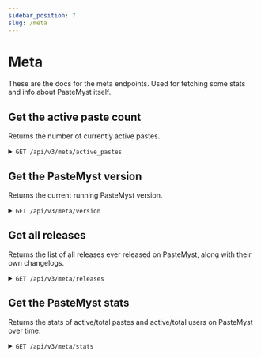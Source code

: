 ```yaml
---
sidebar_position: 7
slug: /meta
---
```


# Meta

These are the docs for the meta endpoints. Used for fetching some stats and info about PasteMyst itself.

## Get the active paste count

Returns the number of currently active pastes.

<details>
    <summary><code>GET /api/v3/meta/active_pastes</code></summary>

    ##### Response

    ```json
    {
        "count": 118563
    }
    ```
</details>

## Get the PasteMyst version

Returns the current running PasteMyst version.

<details>
    <summary><code>GET /api/v3/meta/version</code></summary>

    ##### Response

    ```json
    {
        "version": "3.0.0"
    }
    ```
</details>

## Get all releases

Returns the list of all releases ever released on PasteMyst, along with their own changelogs.

<details>
    <summary><code>GET /api/v3/meta/releases</code></summary>

    The content is markdown text.

    The field `isPrerelease` marks alpha/beta releases.

    ##### Response

    ```json
    [
        {
            "content": "## added\r\n- v2 to v3 database migrator\r\n- decrypting v2 pastes\r\n- custom toast messages\r\n- announcement system\r\n- loader when creating pastes\r\n- embedding pastes\r\n\r\n## changed\r\n- moved backend tests to a separate project by [@pippinmole](https://github.com/pippinmole)\r\n- refactored backend to use CancellationToken by [@pippinmole](https://github.com/pippinmole)\r\n- upgraded mongo driver to version 3\r\n- faster rendering of version and active pastes\r\n\r\n## fixed\r\n- removed hosted service from ChangelogProvider by [@pippinmole](https://github.com/pippinmole)\r\n- guesslang-bun fixed in docker by [@pippinmole ](https://github.com/pippinmole)\r\n- case insensitive matching of oauth providers\r\n- username unique index\r\n- version provider using the wrong git path\r\n- semver version ordering\r\n- reordering of tabs is no longer only visual",
            "isPrerelease": true,
            "releasedAt": "2025-02-27T20:59:29+00:00",
            "title": "v3.0.0-alpha.13",
            "url": "https://github.com/pastemyst/pastemyst-v3/releases/tag/3.0.0-alpha.13"
        },
        {
            "content": "## added\r\n- headings in markdown now have anchor links\r\n- code blocks in markdown now have syntax highlighting\r\n- showing when a paste has been edited on user pages\r\n- replaced linguist grammars with tm-grammars\r\n- pre-commit hook for svelte\r\n- migrated to svelte 5\r\n- added scopes to access tokens\r\n- you can now generate custom access tokens to access the api in the profile settings\r\n- encrypted pastes\r\n\r\n## fixed\r\n- viewing raw pastes\r\n- github actions node version\r\n- bad quartz version",
            "isPrerelease": true,
            "releasedAt": "2025-01-23T12:05:49+00:00",
            "title": "v3.0.0-alpha.12",
            "url": "https://github.com/pastemyst/pastemyst-v3/releases/tag/3.0.0-alpha.12"
        },
        {
            "content": "## fixed\r\n- made all the http methods in the frontend uppercase",
            "isPrerelease": true,
            "releasedAt": "2024-10-22T20:17:02+00:00",
            "title": "v3.0.0-alpha.11.1",
            "url": "https://github.com/pastemyst/pastemyst-v3/releases/tag/3.0.0-alpha.11.1"
        },
        // ...
    ]
    ```
</details>

## Get the PasteMyst stats

Returns the stats of active/total pastes and active/total users on PasteMyst over time.

<details>
    <summary><code>GET /api/v3/meta/stats</code></summary>

    ##### Response

    ```json
    {
        "activePastes": 12,
        "activePastesOverTime": {
            "2025-03-02T19:05:22.577Z": 1,
            "2025-03-02T19:06:09.023Z": 2,
            "2025-03-02T19:06:20.357Z": 3,
            "2025-03-17T19:31:19.782Z": 4,
            "2025-03-17T19:45:12.127Z": 5,
            "2025-03-18T16:14:33.872Z": 6,
            "2025-03-24T10:39:40.183Z": 7,
            "2025-03-24T10:45:09.287Z": 8,
            "2025-03-26T18:04:32.714Z": 9,
            "2025-03-26T18:23:18.942Z": 10,
            "2025-03-31T08:56:34.635Z": 11,
            "2025-04-22T21:22:32.762Z": 12
        },
        "activeUsers": 1,
        "totalPastes": 12,
        "totalPastesOverTime": {
            "2025-03-02T19:05:22.577Z": 1,
            "2025-03-02T19:06:09.023Z": 2,
            "2025-03-02T19:06:20.357Z": 3,
            "2025-03-17T19:31:19.782Z": 4,
            "2025-03-17T19:45:12.127Z": 5,
            "2025-03-18T16:14:33.872Z": 6,
            "2025-03-24T10:39:40.183Z": 7,
            "2025-03-24T10:45:09.287Z": 8,
            "2025-03-26T18:04:32.714Z": 9,
            "2025-03-26T18:23:18.942Z": 10,
            "2025-03-31T08:56:34.635Z": 11,
            "2025-04-22T21:22:32.762Z": 12
        },
        "totalUsers": 1
    }
    ```
</details>